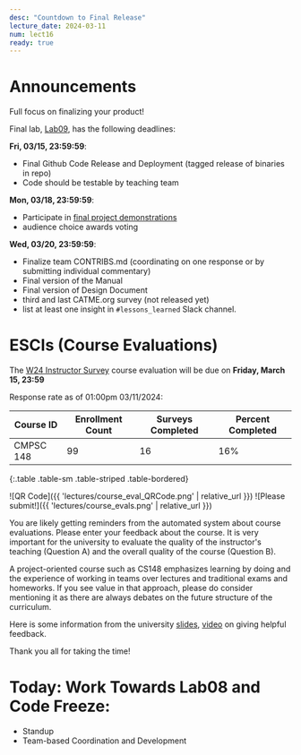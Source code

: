 ```yaml
---
desc: "Countdown to Final Release"
lecture_date: 2024-03-11
num: lect16
ready: true
---
```


# Announcements

Full focus on finalizing your product! 

Final lab, [Lab09](https://ucsb-cs148.github.io/w24/lab/lab09/), has the following deadlines: 

**Fri, 03/15, 23:59:59**: 

* Final Github Code Release and Deployment (tagged release of binaries in repo)
* Code should be testable by teaching team 

**Mon, 03/18, 23:59:59**: 

* Participate in [final project demonstrations](https://ucsb-cs148.github.io/w24/exam/project_presentations/) 
* audience choice awards voting

**Wed, 03/20, 23:59:59**: 
* Finalize team CONTRIBS.md (coordinating on one response or by submitting individual commentary) 
* Final version of the Manual 
* Final version of Design Document 
* third and last CATME.org survey (not released yet) 
* list at least one insight in `#lessons_learned` Slack channel.


# ESCIs (Course Evaluations)

The [W24 Instructor Survey](https://go.blueja.io/4eHwHHUUPkihvYvuwCX0xQ) course evaluation will be due on **Friday, March 15, 23:59**

Response rate as of 01:00pm 03/11/2024:

| Course ID |	Enrollment Count	|Surveys Completed	|Percent Completed|
|-|-|-|-|
| CMPSC 148 	| 99	| 16 |	16% |
{:.table .table-sm .table-striped .table-bordered}

![QR Code]({{ 'lectures/course_eval_QRCode.png' | relative_url }})
![Please submit!]({{ 'lectures/course_evals.png' | relative_url }})

You are likely getting reminders from the automated system about course evaluations. Please enter your feedback about the course.  It is very important for the university to evaluate the quality of the instructor's teaching (Question A) and the overall quality of the course (Question B). 

A project-oriented course such as CS148 emphasizes learning by doing and the experience of working in teams over lectures and traditional exams and homeworks. If you see value in that approach, please do consider mentioning it as there are always debates on the future structure of the curriculum.  

Here is some information from the university [slides](https://docs.google.com/presentation/d/1f-HbQTHngmb9qk92SvPyKSrzToC0B04W4wKCB3FRsFA/edit?usp=sharing), [video](https://gauchocast.hosted.panopto.com/Panopto/Pages/Viewer.aspx?id=3ac7b37e-20a3-44c4-8cb7-b09201873ec3) on giving helpful feedback. 

Thank you all for taking the time!  


# Today: Work Towards Lab08 and Code Freeze: 

* Standup 
* Team-based Coordination and Development
